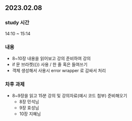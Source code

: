 ## 2023.02.08

### study 시간

14:10 ~ 15:14

### 내용

- 8~10장 내용을 읽어보고 강의 준비하여 강의
- if 문 브라켓({}) 사용 / 한 줄 혹은 들여쓰기
- 객체 생성해서 사용시 error wrapper 로 감싸서 처리

### 차후 과제

- 8~9장을 읽고 15분 강의 및 강의자료(예시 코드 첨부) 준비해오기
  - 8장 민석님
  - 9장 효성님
  - 10장 지혜님
